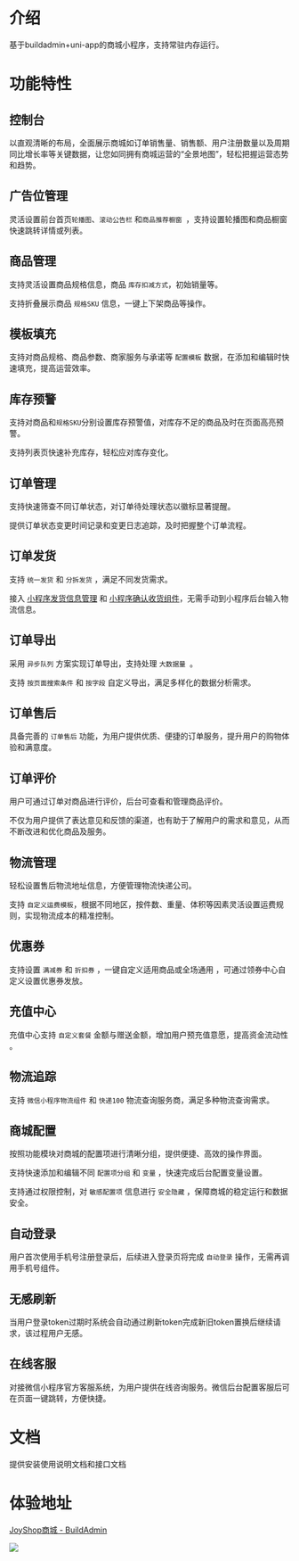 # 介绍

基于buildadmin+uni-app的商城小程序，支持常驻内存运行。



# 功能特性

## 控制台

以直观清晰的布局，全面展示商城如订单销售量、销售额、用户注册数量以及周期同比增长率等关键数据，让您如同拥有商城运营的“全景地图”，轻松把握运营态势和趋势。 



## 广告位管理

 灵活设置前台首页`轮播图`、`滚动公告栏` 和`商品推荐橱窗 `，支持设置轮播图和商品橱窗快速跳转详情或列表。



## 商品管理

支持灵活设置商品规格信息，商品 `库存扣减方式`，初始销量等。

支持折叠展示商品 `规格SKU` 信息，一键上下架商品等操作。



## 模板填充

支持对商品规格、商品参数、商家服务与承诺等 `配置模板` 数据，在添加和编辑时快速填充，提高运营效率。



## 库存预警

支持对商品和`规格SKU`分别设置库存预警值，对库存不足的商品及时在页面高亮预警。

支持列表页快速补充库存，轻松应对库存变化。



## 订单管理

支持快速筛查不同订单状态，对订单待处理状态以徽标显著提醒。

提供订单状态变更时间记录和变更日志追踪，及时把握整个订单流程。



## 订单发货

支持 `统一发货` 和 `分拆发货` ，满足不同发货需求。

接入 [小程序发货信息管理](https://developers.weixin.qq.com/miniprogram/product/jiaoyilei/fahuoguanligongneng.html) 和 [小程序确认收货组件](https://developers.weixin.qq.com/miniprogram/dev/platform-capabilities/business-capabilities/order-shipping/order-shipping-half.html)，无需手动到小程序后台输入物流信息。



## 订单导出

采用 `异步队列` 方案实现订单导出，支持处理 `大数据量 `。

支持 `按页面搜索条件` 和 `按字段` 自定义导出，满足多样化的数据分析需求。



## 订单售后

具备完善的 `订单售后` 功能，为用户提供优质、便捷的订单服务，提升用户的购物体验和满意度。 



## 订单评价

用户可通过订单对商品进行评价，后台可查看和管理商品评价。 

不仅为用户提供了表达意见和反馈的渠道，也有助于了解用户的需求和意见，从而不断改进和优化商品及服务。



## 物流管理

轻松设置售后物流地址信息，方便管理物流快递公司。

支持 `自定义运费模板`，根据不同地区，按件数、重量、体积等因素灵活设置运费规则，实现物流成本的精准控制。 



## 优惠券

支持设置 `满减券` 和 `折扣券` ，一键自定义适用商品或全场通用 ，可通过领券中心自定义设置优惠券发放。



## 充值中心

充值中心支持 `自定义套餐` 金额与赠送金额，增加用户预充值意愿，提高资金流动性 。



## 物流追踪

支持 `微信小程序物流组件` 和 `快递100` 物流查询服务商，满足多种物流查询需求。



## 商城配置

按照功能模块对商城的配置项进行清晰分组，提供便捷、高效的操作界面。

支持快速添加和编辑不同 `配置项分组` 和 `变量` ，快速完成后台配置变量设置。

支持通过权限控制，对 `敏感配置项` 信息进行 `安全隐藏` ，保障商城的稳定运行和数据安全。 



## 自动登录

用户首次使用手机号注册登录后，后续进入登录页将完成 `自动登录` 操作，无需再调用手机号组件。



## 无感刷新

当用户登录token过期时系统会自动通过刷新token完成新旧token置换后继续请求，该过程用户无感。 



##  **在线客服** 

对接微信小程序官方客服系统，为用户提供在线咨询服务。微信后台配置客服后可在页面一键跳转，方便快捷。



# 文档

提供安装使用说明文档和接口文档



# 体验地址

 [JoyShop商城 - BuildAdmin](https://modules.buildadmin.com/joyshop) 



<img src="https://static-web.joysplay.cn/code.png" align=left />